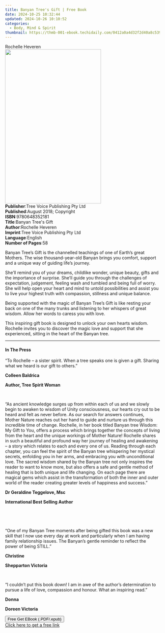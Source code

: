 ```yaml
---
title: Banyan Tree's Gift | Free Book
date: 2024-10-25 10:32:44
updated: 2024-10-26 10:10:52
categories:
  - Body, Mind & Spirit
thumbnail: https://thmb-001-ebook.techidaily.com/0412a0a4d32f2d40a8c539f542a84f1fc6f5425f6f27b171f1b8809fca5d0e81.jpg
---
```

<main id="book-container">
  <div class="flex flex-col">
    <div class="book-brief flex-1 py-6 px-4 sm:p-6 md:py-10 md:px-8">
      <!-- brief-->
      <div class="book-brief-main">Rochelle Heveren</div>
    </div>
    <div
      class="book-meta-info flex-1 grid gap-4 col-start-1 col-end-3 row-start-1 sm:mb-6 sm:grid-cols-4 lg:gap-6 lg:col-start-2 lg:row-end-6 lg:row-span-6 lg:mb-0"
    >
      <div
        class="book-meta-info-left place-content-center mt-4 p-4 text-sm leading-6 col-start-2 col-span-2 dark:text-slate-400"
      >
        <img
          class="w-full h-500 object-cover rounded-lg sm:h-255 sm:col-span-2 lg:col-span-full"
          src="https://img-001-ebook.techidaily.com/477b85946d0e378ed528ad5617511c614a2c34a3623db6451b1c5032510e96cd.jpg"
          alt=""
          width="312"
          height="500"
        />
      </div>
      <div
        class="book-meta-info-right mt-2 col-start-1 row-start-2 col-span-3 self-center"
      >
        <!-- meta data  -->
        <div class="flex flex-col px-4 md:px-8">
          <div class="flex-1">
            <strong>Publisher</strong>:<span class="px-2"
              >Tree Voice Publishing Pty Ltd</span
            >
          </div>
          <div class="flex-1">
            <strong>Published</strong>:<span class="px-2"
              >August 2018; Copyright</span
            >
          </div>
          <div class="flex-1">
            <strong>ISBN</strong>:<span class="px-2">9780648352181</span>
          </div>
          <div class="flex-1">
            <strong>Title</strong>:<span class="px-2"
              >Banyan Tree&#39;s Gift</span
            >
          </div>
          <div class="flex-1">
            <strong>Author</strong>:<span class="px-2">Rochelle Heveren</span>
          </div>
          <div class="flex-1">
            <strong>Imprint</strong>:<span class="px-2"
              >Tree Voice Publishing Pty Ltd</span
            >
          </div>
          <div class="flex-1">
            <strong>Language</strong>:<span class="px-2">English</span>
          </div>
          <div class="flex-1">
            <strong>Number of Pages</strong>:<span class="px-2">58</span>
          </div>
        </div>
      </div>
    </div>
    <div class="book-description flex-1 py-6 px-4 sm:p-6 md:py-10 md:px-8">
      <div class="book-description-main">
        <div accordion-content="" id="description">
          <p>
            Banyan Tree’s Gift is the channelled teachings of one of Earth’s
            great Mothers. The wise thousand-year-old Banyan brings you comfort,
            support and a unique way of guiding life’s journey.&nbsp;
          </p>
          <p>
            She’ll remind you of your dreams, childlike wonder, unique beauty,
            gifts and the importance of surprise. She’ll guide you through the
            challenges of expectation, judgement, feeling wash and tumbled and
            being full of worry. She will help open your heart and mind to
            untold possibilities and assist you to live your highest truth with
            compassion, stillness and unique balance.&nbsp;
          </p>
          <p>
            Being supported with the magic of Banyan Tree’s Gift is like resting
            your back on one of the many trunks and listening to her whispers of
            great wisdom. Allow her words to caress you with love.&nbsp;
          </p>
          <p>
            This inspiring gift book is designed to unlock your own hearts
            wisdom. Rochelle invites you to discover the magic love and support
            that she experienced, sitting in the heart of the Banyan tree.
          </p>
        </div>
      </div>
    </div>
    <div class="book-excerpts flex-1 py-6 px-4 sm:p-6 md:py-10 md:px-8">
      <!-- excerpts-->
      <div class="book-excerpts-main">
        <hr />
        <h4 class="placeholder placeholder-heading">
          <span>In The Press</span>
        </h4>
        <p></p>
        <p>
          “To Rochelle – a sister spirit. When a tree speaks one is given a
          gift. Sharing what we heard is our gift to others.”&nbsp;
        </p>
        <p><strong>Colleen Baldrica</strong></p>
        <p><strong>Author, Tree Spirit Woman</strong></p>
        <p>&nbsp;</p>
        <p>
          “As ancient knowledge surges up from within each of us and we slowly
          begin to awaken to wisdom of Unity consciousness, our hearts cry out
          to be heard and felt as never before. As our search for answers
          continues, Mother Nature reaches out her hand to guide and nurture us
          through this incredible time of change. Rochelle, in her book titled
          Banyan tree Wisdom: My Gift to You, offers a process which brings
          together the concepts of living from the heart and the unique workings
          of Mother Nature! Rochelle shares in such a beautiful and profound way
          her journey of healing and awakening – a story which relates to each
          and every one of us. Reading through each chapter, you can feel the
          spirit of the Banyan tree whispering her mystical secrets, enfolding
          you in her arms, and embracing you with unconditional love. The sacred
          wisdom shared by the Banyan tree not only inspires the reader to want
          to know more, but also offers a safe and gentle method of healing that
          is both unique and life changing. On each page there are magical gems
          which assist in the transformation of both the inner and outer world
          of the reader creating greater levels of happiness and success.”
        </p>
        <p><strong>Dr Geraldine Teggelove, Msc</strong></p>
        <p><strong>International Best Selling Author</strong></p>
        <p>&nbsp;</p>
        <p>&nbsp;</p>
        <p>
          “One of my Banyan Tree moments after being gifted this book was a new
          skill that I now use every day at work and particularly when I am
          having family relationship issues. The Banyan’s gentle reminder to
          reflect the power of being STILL.”
        </p>
        <p><strong>Christine</strong></p>
        <p><strong>Shepparton Victoria</strong></p>
        <p>&nbsp;</p>
        <p>
          “I couldn’t put this book down! I am in awe of the author’s
          determination to pursue a life of love, compassion and honour. What an
          inspiring read.”
        </p>
        <p><strong>Donna</strong></p>
        <p><strong>Doreen Victoria</strong></p>
        <p></p>
      </div>
    </div>
    <div
      class="book-about-author flex-1 py-6 px-4 sm:p-6 md:py-10 md:px-8"
    ></div>
    <div class="book-free-get flex-1 py-6 px-4 sm:p-6 md:py-10 md:px-8">
      <button
        id="btn-free-get"
        class="bg-blue-500 hover:bg-blue-700 text-white font-bold py-2 px-4 rounded"
      >
        Free Get EBook (.PDF/.epub)
      </button>
      <div id="countdown-display" class="px-2 text-lg mt-2"></div>
      <a
        id="free-link"
        class="hidden bg-blue-500 hover:bg-blue-700 text-white font-bold py-2 px-4 rounded"
        href="https://www.ebooks.com/en-us/book/209863352/banyan-tree-s-gift/rochelle-heveren/"
        target="_blank"
        >Click here to get a free link</a
      >
    </div>
    <script>
      let countdownTime = 0;
      let countdownInterval = null;
      document
        .getElementById('btn-free-get')
        .addEventListener('click', startCountdown);
      function startCountdown() {
        countdownTime = new Date().getTime() + 60000 * 3;
        countdownInterval = setInterval(updateCountdown, 1000);
        document.getElementById('btn-free-get').disabled = true;
        document
          .getElementById('btn-free-get')
          .classList.add('bg-gray-500', 'cursor-not-allowed');
      }
      function updateCountdown() {
        let currentTime = new Date().getTime();
        let timeLeft = countdownTime - currentTime;
        let secondsLeft = Math.floor(timeLeft / 1000);
        document.getElementById('countdown-display').innerHTML =
          `Remaining time: ${secondsLeft} seconds.`;
        if (secondsLeft <= 0) {
          clearInterval(countdownInterval);
          document.getElementById('btn-free-get').classList.add('hidden');
          document.getElementById('free-link').classList.remove('hidden');
          document.getElementById('countdown-display').innerHTML = '';
        }
      }
    </script>
  </div>
</main>
